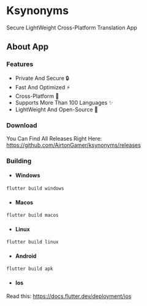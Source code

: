 # Ksynonyms

Secure LightWeight Cross-Platform Translation App

## About App

### Features

- Private And Secure 🔒
- Fast And Optimized ⚡
- Cross-Platform 📱
- Supports More Than 100 Languages ✨
- LightWeight And Open-Source 🦄

### Download

You Can Find All Releases Right Here:
https://github.com/AirtonGamer/ksynonyms/releases

### Building

- #### Windows
```dart 
flutter build windows
```

- #### Macos
```dart 
flutter build macos
```

- #### Linux
```dart 
flutter build linux
```
- #### Android
```dart 
flutter build apk
```

- #### Ios
Read this: https://docs.flutter.dev/deployment/ios
